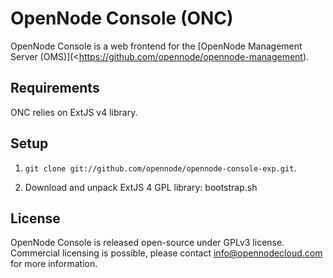 OpenNode Console (ONC)
======================

OpenNode Console is a web frontend for the [OpenNode Management Server (OMS)](<https://github.com/opennode/opennode-management).

Requirements
------------

ONC relies on ExtJS v4 library.

Setup
-----

1. `git clone git://github.com/opennode/opennode-console-exp.git`.

2. Download and unpack ExtJS 4 GPL library:
       bootstrap.sh

License
-------

OpenNode Console is released open-source under GPLv3 license. Commercial licensing is possible, please contact <info@opennodecloud.com>
for more information.
